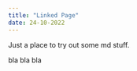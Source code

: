 ```yaml
---
title: "Linked Page"
date: 24-10-2022
---
```


Just a place to try out some md stuff.



bla
bla
bla
